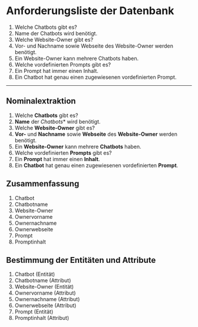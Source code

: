 # Anforderungsliste der Datenbank
1. Welche Chatbots gibt es?
2. Name der Chatbots wird benötigt.
3. Welche Website-Owner gibt es?
4. Vor- und Nachname sowie Webseite des Website-Owner werden benötigt.
5. Ein Website-Owner kann mehrere Chatbots haben.
6. Welche vordefinierten Prompts gibt es?
7. Ein Prompt hat immer einen Inhalt.
8. Ein Chatbot hat genau einen zugewiesenen vordefinierten Prompt.

---

## Nominalextraktion
1. Welche **Chatbots** gibt es?
2. **Name** der *Chatbots** wird benötigt.
3. Welche **Website-Owner** gibt es?
4. **Vor-** und **Nachname** sowie **Webseite** des **Website-Owner** werden benötigt.
5. Ein **Website-Owner** kann mehrere **Chatbots** haben.
6. Welche vordefinierten **Prompts** gibt es?
7. Ein **Prompt** hat immer einen **Inhalt**.
8. Ein **Chatbot** hat genau einen zugewiesenen vordefinierten **Prompt**.

## Zusammenfassung
1. Chatbot
2. Chatbotname
3. Website-Owner
4. Ownervorname
5. Ownernachname
6. Ownerwebseite
7. Prompt
8. Promptinhalt

## Bestimmung der Entitäten und Attribute
1. Chatbot (Entität)
2. Chatbotname (Attribut)
3. Website-Owner (Entität)
4. Ownervorname (Attribut)
5. Ownernachname (Attribut)
6. Ownerwebseite (Attribut)
7. Prompt (Entität)
8. Promptinhalt (Attribut)
